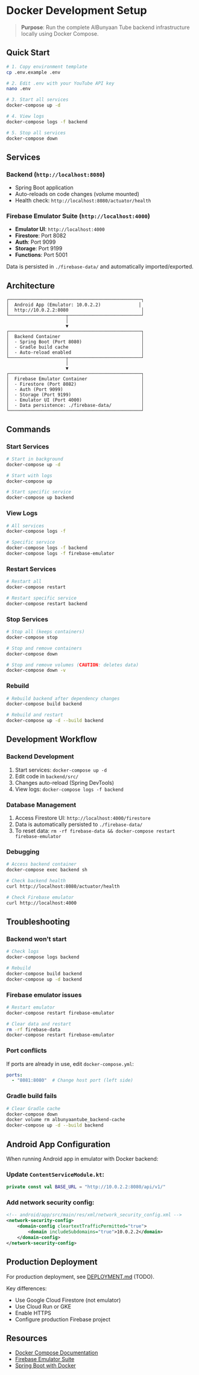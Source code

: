 # Docker Development Setup

> **Purpose**: Run the complete AlBunyaan Tube backend infrastructure locally using Docker Compose.

## Quick Start

```bash
# 1. Copy environment template
cp .env.example .env

# 2. Edit .env with your YouTube API key
nano .env

# 3. Start all services
docker-compose up -d

# 4. View logs
docker-compose logs -f backend

# 5. Stop all services
docker-compose down
```

## Services

### Backend (`http://localhost:8080`)
- Spring Boot application
- Auto-reloads on code changes (volume mounted)
- Health check: `http://localhost:8080/actuator/health`

### Firebase Emulator Suite (`http://localhost:4000`)
- **Emulator UI**: `http://localhost:4000`
- **Firestore**: Port 8082
- **Auth**: Port 9099
- **Storage**: Port 9199
- **Functions**: Port 5001

Data is persisted in `./firebase-data/` and automatically imported/exported.

## Architecture

```
┌─────────────────────────────────────────────────┐
│  Android App (Emulator: 10.0.2.2)              │
│  http://10.0.2.2:8080                           │
└─────────────────────┬───────────────────────────┘
                      │
                      ▼
┌─────────────────────────────────────────────────┐
│  Backend Container                              │
│  - Spring Boot (Port 8080)                      │
│  - Gradle build cache                           │
│  - Auto-reload enabled                          │
└─────────────────────┬───────────────────────────┘
                      │
                      ▼
┌─────────────────────────────────────────────────┐
│  Firebase Emulator Container                    │
│  - Firestore (Port 8082)                        │
│  - Auth (Port 9099)                             │
│  - Storage (Port 9199)                          │
│  - Emulator UI (Port 4000)                      │
│  - Data persistence: ./firebase-data/           │
└─────────────────────────────────────────────────┘
```

## Commands

### Start Services
```bash
# Start in background
docker-compose up -d

# Start with logs
docker-compose up

# Start specific service
docker-compose up backend
```

### View Logs
```bash
# All services
docker-compose logs -f

# Specific service
docker-compose logs -f backend
docker-compose logs -f firebase-emulator
```

### Restart Services
```bash
# Restart all
docker-compose restart

# Restart specific service
docker-compose restart backend
```

### Stop Services
```bash
# Stop all (keeps containers)
docker-compose stop

# Stop and remove containers
docker-compose down

# Stop and remove volumes (CAUTION: deletes data)
docker-compose down -v
```

### Rebuild
```bash
# Rebuild backend after dependency changes
docker-compose build backend

# Rebuild and restart
docker-compose up -d --build backend
```

## Development Workflow

### Backend Development
1. Start services: `docker-compose up -d`
2. Edit code in `backend/src/`
3. Changes auto-reload (Spring DevTools)
4. View logs: `docker-compose logs -f backend`

### Database Management
1. Access Firestore UI: `http://localhost:4000/firestore`
2. Data is automatically persisted to `./firebase-data/`
3. To reset data: `rm -rf firebase-data && docker-compose restart firebase-emulator`

### Debugging
```bash
# Access backend container
docker-compose exec backend sh

# Check backend health
curl http://localhost:8080/actuator/health

# Check Firebase emulator
curl http://localhost:4000
```

## Troubleshooting

### Backend won't start
```bash
# Check logs
docker-compose logs backend

# Rebuild
docker-compose build backend
docker-compose up -d backend
```

### Firebase emulator issues
```bash
# Restart emulator
docker-compose restart firebase-emulator

# Clear data and restart
rm -rf firebase-data
docker-compose restart firebase-emulator
```

### Port conflicts
If ports are already in use, edit `docker-compose.yml`:
```yaml
ports:
  - "8081:8080"  # Change host port (left side)
```

### Gradle build fails
```bash
# Clear Gradle cache
docker-compose down
docker volume rm albunyaantube_backend-cache
docker-compose up -d --build backend
```

## Android App Configuration

When running Android app in emulator with Docker backend:

### Update `ContentServiceModule.kt`:
```kotlin
private const val BASE_URL = "http://10.0.2.2:8080/api/v1/"
```

### Add network security config:
```xml
<!-- android/app/src/main/res/xml/network_security_config.xml -->
<network-security-config>
    <domain-config cleartextTrafficPermitted="true">
        <domain includeSubdomains="true">10.0.2.2</domain>
    </domain-config>
</network-security-config>
```

## Production Deployment

For production deployment, see [DEPLOYMENT.md](DEPLOYMENT.md) (TODO).

Key differences:
- Use Google Cloud Firestore (not emulator)
- Use Cloud Run or GKE
- Enable HTTPS
- Configure production Firebase project

## Resources

- [Docker Compose Documentation](https://docs.docker.com/compose/)
- [Firebase Emulator Suite](https://firebase.google.com/docs/emulator-suite)
- [Spring Boot with Docker](https://spring.io/guides/gs/spring-boot-docker/)
